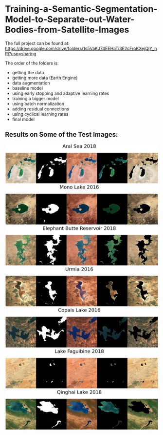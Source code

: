 # Training-a-Semantic-Segmentation-Model-to-Separate-out-Water-Bodies-from-Satellite-Images

The full project can be found at: https://drive.google.com/drive/folders/1s5VaKJ74EEHaTi3E2cFroKXejQjY_nRi?usp=sharing

The order of the folders is:
 - getting the data
 - getting more data (Earth Engine)
 - data augmentation
 - baseline model
 - using early stopping and adaptive learning rates
 - training a bigger model
 - using batch normalization
 - adding residual connections
 - using cyclical learning rates
 - final model

## Results on Some of the Test Images:
![](https://github.com/AnkurAjitVarma/Training-a-Semantic-Segmentation-Model-to-Separate-out-Water-Bodies-from-Satellite-Images/blob/c93150e3fde39eebf9ef37b28748c8b69e8528af/outputs/Aral%20Sea%202018.jpg)
![](https://github.com/AnkurAjitVarma/Training-a-Semantic-Segmentation-Model-to-Separate-out-Water-Bodies-from-Satellite-Images/blob/58b197da0f1af5bff4d2e5eced2b8f5afefddc7f/outputs/Mono%20Lake%202016.jpg)
![](https://github.com/AnkurAjitVarma/Training-a-Semantic-Segmentation-Model-to-Separate-out-Water-Bodies-from-Satellite-Images/blob/58b197da0f1af5bff4d2e5eced2b8f5afefddc7f/outputs/Elephant%20Butte%20Reservoir%202018.jpg)
![](https://github.com/AnkurAjitVarma/Training-a-Semantic-Segmentation-Model-to-Separate-out-Water-Bodies-from-Satellite-Images/blob/58b197da0f1af5bff4d2e5eced2b8f5afefddc7f/outputs/Urmia%202016.jpg)
![](https://github.com/AnkurAjitVarma/Training-a-Semantic-Segmentation-Model-to-Separate-out-Water-Bodies-from-Satellite-Images/blob/58b197da0f1af5bff4d2e5eced2b8f5afefddc7f/outputs/Copais%20Lake%202016.jpg)
![](https://github.com/AnkurAjitVarma/Training-a-Semantic-Segmentation-Model-to-Separate-out-Water-Bodies-from-Satellite-Images/blob/58b197da0f1af5bff4d2e5eced2b8f5afefddc7f/outputs/Lake%20Faguibine%202018.jpg)
![](https://github.com/AnkurAjitVarma/Training-a-Semantic-Segmentation-Model-to-Separate-out-Water-Bodies-from-Satellite-Images/blob/58b197da0f1af5bff4d2e5eced2b8f5afefddc7f/outputs/Qinghai%20Lake%202018.jpg)
